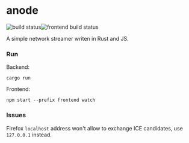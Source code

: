 # anode
<img src="https://github.com/sergystepanov/anode/workflows/Rust/badge.svg" alt="build status"><img src="https://github.com/sergystepanov/anode/workflows/Frontend%20CI/badge.svg" alt="frontend build status">

A simple network streamer writen in Rust and JS.

### Run

Backend:
```shell
cargo run
```

Frontend:
```shell
npm start --prefix frontend watch
```

### Issues

Firefox `localhost` address won't allow to exchange ICE candidates, use `127.0.0.1` instead.
